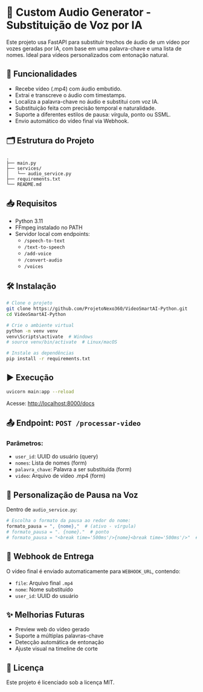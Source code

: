# 🧠 Custom Audio Generator - Substituição de Voz por IA

Este projeto usa FastAPI para substituir trechos de áudio de um vídeo por vozes geradas por IA, com base em uma palavra-chave e uma lista de nomes. Ideal para vídeos personalizados com entonação natural.

## 🚀 Funcionalidades

- Recebe vídeo (.mp4) com áudio embutido.
- Extrai e transcreve o áudio com timestamps.
- Localiza a palavra-chave no áudio e substitui com voz IA.
- Substituição feita com precisão temporal e naturalidade.
- Suporte a diferentes estilos de pausa: vírgula, ponto ou SSML.
- Envio automático do vídeo final via Webhook.

## 🗂 Estrutura do Projeto

```
.
├── main.py
├── services/
│   └── audio_service.py
├── requirements.txt
└── README.md
```

## 📥 Requisitos

- Python 3.11
- FFmpeg instalado no PATH
- Servidor local com endpoints:
  - `/speech-to-text`
  - `/text-to-speech`
  - `/add-voice`
  - `/convert-audio`
  - `/voices`

## 🛠 Instalação

```bash
# Clone o projeto
git clone https://github.com/ProjetoNexo360/VideoSmartAI-Python.git
cd VideoSmartAI-Python

# Crie o ambiente virtual
python -m venv venv
venv\Scripts\activate  # Windows
# source venv/bin/activate  # Linux/macOS

# Instale as dependências
pip install -r requirements.txt
```

## ▶️ Execução

```bash
uvicorn main:app --reload
```

Acesse: [http://localhost:8000/docs](http://localhost:8000/docs)

## 📤 Endpoint: `POST /processar-video`

### Parâmetros:

- `user_id`: UUID do usuário (query)
- `nomes`: Lista de nomes (form)
- `palavra_chave`: Palavra a ser substituída (form)
- `video`: Arquivo de vídeo .mp4 (form)

## 🔁 Personalização de Pausa na Voz

Dentro de `audio_service.py`:

```python
# Escolha o formato da pausa ao redor do nome:
formato_pausa = ", {nome},"  # (ativo - vírgula)
# formato_pausa = ". {nome}."  # ponto
# formato_pausa = "<break time='500ms'/>{nome}<break time='500ms'/>"  # SSML
```

## 📡 Webhook de Entrega

O vídeo final é enviado automaticamente para `WEBHOOK_URL`, contendo:

- `file`: Arquivo final `.mp4`
- `nome`: Nome substituído
- `user_id`: UUID do usuário

## ✨ Melhorias Futuras

- Preview web do vídeo gerado
- Suporte a múltiplas palavras-chave
- Detecção automática de entonação
- Ajuste visual na timeline de corte

## 📄 Licença

Este projeto é licenciado sob a licença MIT.
